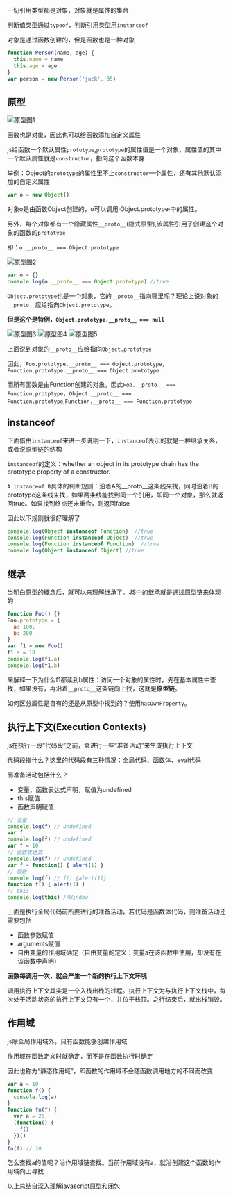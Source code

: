 一切引用类型都是对象，对象就是属性的集合

判断值类型通过`typeof`，判断引用类型用`instanceof`

对象是通过函数创建的，但是函数也是一种对象
```js
function Person(name, age) {
  this.name = name
  this.age = age
}
var person = new Person('jack', 35)
```
## 原型
![原型图1](http://images.cnitblog.com/blog/138012/201409/172130097842386.png)

函数也是对象，因此也可以给函数添加自定义属性

js给函数一个默认属性`prototype`,`prototype`的属性值是一个对象，属性值的其中一个默认属性就是`constructor`，指向这个函数本身

举例：Object的`prototype`的属性里不止`constructor`一个属性，还有其他默认添加的自定义属性
```js
var o = new Object()
```
对象o是由函数Object创建的，o可以调用·Object.prototype·中的属性。

另外，每个对象都有一个隐藏属性`__proto__`(隐式原型),该属性引用了创建这个对象的函数的`prototype`

即：`o.__proto__ === Object.prototype`

![原型图2](http://images.cnitblog.com/blog/138012/201409/181509180812624.png)
```js
var o = {}
console.log(o.__proto__ === Object.prototype) //true
```
`Object.prototype`也是一个对象，它的`__proto__`指向哪里呢？理论上说对象的`__proto__`应给指向`Object.prototype`。

**但是这个是特例，`Object.prototype.__proto__ === null`**

![原型图3](http://images.cnitblog.com/blog/138012/201409/181510403153733.png)
![原型图4](http://images.cnitblog.com/blog/138012/201409/181512489403338.png)
![原型图5](http://images.cnitblog.com/blog/138012/201409/181512068463597.png)

上面说到对象的`__proto__`应给指向`Object.prototype`

因此，`Foo.prototype.__proto__ === Object.prototype`，`Function.prototype.__proto__ === Object.prototype`

而所有函数是由Function创建的对象，因此`Foo.__proto__ === Function.protptype`，`Object.__proto__ === Function.prototype`,`Function.__proto__ === Function.prototype`
## instanceof

下面借由`instanceof`来进一步说明一下，`instanceof`表示的就是一种继承关系，或者说原型链的结构

`instanceof`的定义：whether an object in its prototype chain has the prototype property of a constructor.

`A instanceof B`具体的判断规则：沿着A的__proto__这条线来找，同时沿着B的prototype这条线来找，如果两条线能找到同一个引用，即同一个对象，那么就返回true。如果找到终点还未重合，则返回false

因此以下规则就很好理解了
```js
console.log(Object instanceof Function)  //true
console.log(Function instanceof Object)  //true
console.log(Function instanceof Function)  //true
console.log(Object instanceof Object) //true
```
## 继承
当明白原型的概念后，就可以来理解继承了。JS中的继承就是通过原型链来体现的
```js
function Foo() {}
Foo.prototype = {
  a: 100,
  b: 200
}
var f1 = new Foo()
f1.a = 10
console.log(f1.a)
console.log(f1.b)
```
来解释一下为什么f1都读到b属性：访问一个对象的属性时，先在基本属性中查找，如果没有，再沿着`__proto__`这条链向上找，这就是**原型链**。

如何区分属性是自有的还是从原型中找到的？使用`hasOwnProperty`。
## 执行上下文(Execution Contexts)
js在执行一段“代码段”之前，会进行一些“准备活动”来生成执行上下文

代码段指什么？这里的代码段有三种情况：全局代码、函数体、eval代码

而准备活动包括什么？
- 变量、函数表达式声明，赋值为undefined
- this赋值
- 函数声明赋值
```js
// 变量
console.log(f) // undefined
var f
console.log(f) // undefined
var f = 10
// 函数表达式
console.log(f) // undefined
var f = function() { alert(1) }
// 函数
console.log(f) // f() {alert(1)}
function f() { alert(1) }
// this
console.log(this) //Window
```
上面是执行全局代码前所要进行的准备活动，若代码是函数体代码，则准备活动还需要包括
- 函数参数赋值
- arguments赋值
- 自由变量的作用域确定（自由变量的定义：变量a在该函数中使用，却没有在该函数中声明）

**函数每调用一次，就会产生一个新的执行上下文环境**

调用执行上下文其实是一个入栈出栈的过程。执行上下文为与执行上下文栈中，每次处于活动状态的执行上下文只有一个，并位于栈顶。之行结束后，就出栈销毁。
## 作用域
js除全局作用域外，只有函数能够创建作用域

作用域在函数定义时就确定，而不是在函数执行时确定

因此也称为“静态作用域”，即函数的作用域不会随函数调用地方的不同而改变
```js
var a = 10
function f() {
  console.log(a)
}
function fn(f) {
  var a = 20;
  (function() {
    f()
  })()
}
fn(f) // 10
```
怎么查找a的值呢？沿作用域链查找。当前作用域没有a，就沿创建这个函数的作用域向上寻找

以上总结自[深入理解javascript原型和闭包](http://www.cnblogs.com/wangfupeng1988/p/3977924.html)
